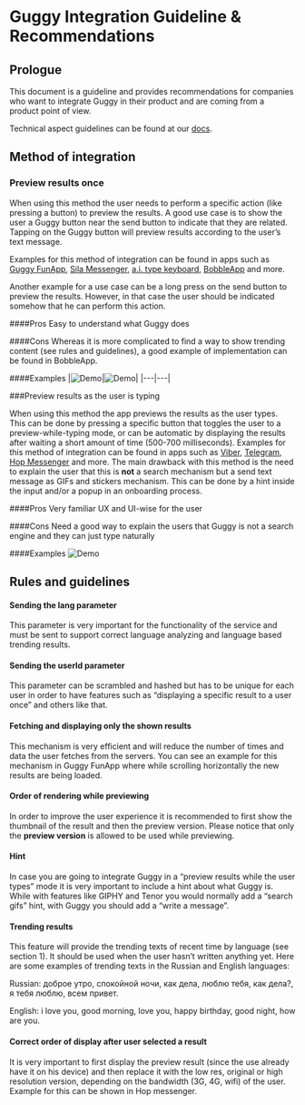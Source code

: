 # Guggy Integration Guideline & Recommendations

## Prologue
This document is a guideline and provides recommendations for companies who want to integrate Guggy in their product and are coming from a product point of view.

Technical aspect guidelines can be found at our [docs](http://docs.guggy.com).

## Method of integration

### Preview results once
When using this method the user needs to perform a specific action (like pressing a button) to preview the results. A good use case is to show the user a Guggy button near the send button to indicate that they are related.
Tapping on the Guggy button will preview results according to the user’s text message.

Examples for this method of integration can be found in apps such as [Guggy FunApp](https://play.google.com/store/apps/details?id=com.guggy.funapp), [Sila Messenger](https://play.google.com/store/apps/details?id=com.appmahal.chat),
[a.i. type keyboard](http://aitype.com/), [BobbleApp](https://bobbleapp.me/home) and more.

Another example for a use case can be a long press on the send button to preview the results. However, in that case the user should be indicated somehow that he can perform this action.

####Pros
Easy to understand what Guggy does

####Cons
Whereas it is more complicated to find a way to show trending content (see rules and guidelines), a good example of implementation can be found in BobbleApp.

####Examples
|![Demo](http://res.guggy.com/docs_resources/impl_guideline/button_1.jpg)|![Demo](http://res.guggy.com/docs_resources/impl_guideline/button_2.jpg)|
|---|---|

###Preview results as the user is typing

When using this method the app previews the results as the user types. This can be done by pressing a specific button that toggles the user to a preview-while-typing mode, or can be automatic by displaying the results after waiting a short amount of time (500-700 milliseconds).
Examples for this method of integration can be found in apps such as [Viber](http://www.viber.com/), [Telegram](https://telegram.org/), [Hop Messenger](https://gethop.com/) and more.
The main drawback with this method is the need to explain the user that this is __not__ a search mechanism but a send text message as GIFs and stickers mechanism. This can be done by a hint inside the input and/or a popup in an onboarding process.

####Pros
Very familiar UX and UI-wise for the user

####Cons
Need a good way to explain the users that Guggy is not a search engine and they can just type naturally

####Examples
![Demo](http://res.guggy.com/docs_resources/impl_guideline/as_you_type_1.jpg)

## Rules and guidelines

#### Sending the __lang__ parameter
This parameter is very important for the functionality of the service and must be sent to support correct language analyzing and language based trending results.

#### Sending the __userId__ parameter
This parameter can be scrambled and hashed but has to be unique for each user in order to have features such as “displaying a specific result to a user once” and others like that.

#### Fetching and displaying only the shown results
This mechanism is very efficient and will reduce the number of times and data the user fetches from the servers. You can see an example for this mechanism in Guggy FunApp where while scrolling horizontally the new results are being loaded.

#### Order of rendering while previewing
In order to improve the user experience it is recommended to first show the thumbnail of the result and then the preview version. Please notice that only the __preview version__ is allowed to be used while previewing.

#### Hint
In case you are going to integrate Guggy in a “preview results while the user types” mode it is very important to include a hint about what Guggy is. While with features like GIPHY and Tenor you would normally add a “search gifs” hint, with Guggy you should add a “write a message”.

#### Trending results
This feature will provide the trending texts of recent time by language (see section 1). It should be used when the user hasn’t written anything yet. Here are some examples of trending texts in the Russian and English languages:

Russian: доброе утро, спокойной ночи, как дела, люблю тебя, как дела?, я тебя люблю, всем привет.

English: i love you, good morning, love you, happy birthday, good night, how are you.

#### Correct order of display after user selected a result
It is very important to first display the preview result (since the use already have it on his device) and then replace it with the low res, original or high resolution version, depending on the bandwidth (3G, 4G, wifi) of the user. Example for this can be shown in Hop messenger.